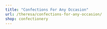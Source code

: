 ```yaml
---
title: "Confections For Any Occasion"
url: /theresa/confections-for-any-occasion/
shop: confectionery
---
```

